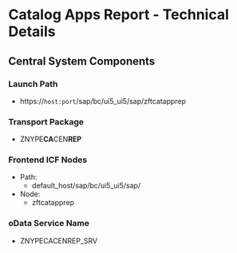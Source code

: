 # Catalog Apps Report - Technical Details

## Central System Components

### Launch Path
* https://`host:port`/sap/bc/ui5_ui5/sap/zftcatapprep

### Transport Package
* ZNYPE**CA**CEN**REP**

### Frontend ICF Nodes
* Path:
    * default_host/sap/bc/ui5_ui5/sap/
* Node:
    * zftcatapprep

### oData Service Name
* ZNYPECACENREP_SRV



